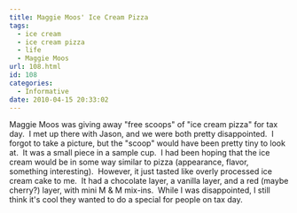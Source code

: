 ```yaml
---
title: Maggie Moos' Ice Cream Pizza
tags:
  - ice cream
  - ice cream pizza
  - life
  - Maggie Moos
url: 108.html
id: 108
categories:
  - Informative
date: 2010-04-15 20:33:02
---
```


Maggie Moos was giving away "free scoops" of "ice cream pizza" for tax day.  I met up there with Jason, and we were both pretty disappointed.  I forgot to take a picture, but the "scoop" would have been pretty tiny to look at.  It was a small piece in a sample cup.  I had been hoping that the ice cream would be in some way similar to pizza (appearance, flavor, something interesting).  However, it just tasted like overly processed ice cream cake to me.  It had a chocolate layer, a vanilla layer, and a red (maybe cherry?) layer, with mini M & M mix-ins.  While I was disappointed, I still think it's cool they wanted to do a special for people on tax day.